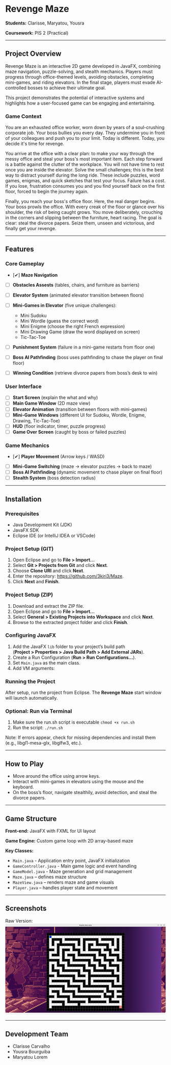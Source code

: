 # Revenge Maze

**Students:** Clarisse, Maryatou, Yousra

**Coursework:** PIS 2 (Practical)  

---

## Project Overview

Revenge Maze is an interactive 2D game developed in JavaFX, combining maze navigation, puzzle-solving, and stealth mechanics. Players must progress through office-themed levels, avoiding obstacles, completing mini-games, and riding elevators. In the final stage, players must evade AI-controlled bosses to achieve their ultimate goal.

This project demonstrates the potential of interactive systems and highlights how a user-focused game can be engaging and entertaining.

### Game Context

You are an exhausted office worker, worn down by years of a soul-crushing corporate job. Your boss bullies you every day. They undermine you in front of your colleagues and push you to your limit. Today is different. Today, you decide it's time for revenge.

You arrive at the office with a clear plan: to make your way through the messy office and steal your boss's most important item. Each step forward is a battle against the clutter of the workplace. You will not have time to rest once you are inside the elevator. Solve the small challenges; this is the best way to distract yourself during the long ride. These include puzzles, word games, enigmas, and quick sketches that test your focus. Failure has a cost. If you lose, frustration consumes you and you find yourself back on the first floor, forced to begin the journey again.

Finally, you reach your boss's office floor. Here, the real danger begins. Your boss prowls the office. With every creak of the floor or glance over his shoulder, the risk of being caught grows. You move deliberately, crouching in the corners and slipping between the furniture, heart racing. The goal is clear: steal the divorce papers.  Seize them, unseen and victorious, and finally get your revenge.  

---

## Features

### Core Gameplay
- [✔] **Maze Navigation**  
- [ ] **Obstacles Assests** (tables, chairs, and furniture as barriers)  
- [ ] **Elevator System** (animated elevator transition between floors)  
- [ ] **Mini-Games in Elevator** (five unique challenges):
  - Mini Sudoku  
  - Mini Wordle (guess the correct word)  
  - Mini Enigme (choose the right French expression)  
  - Mini Drawing Game (draw the word displayed on screen)  
  - Tic-Tac-Toe  
- [ ] **Punishment System** (failure in a mini-game restarts from floor one)  
- [ ] **Boss AI Pathfinding** (boss uses pathfinding to chase the player on final floor)  
- [ ] **Winning Condition** (retrieve divorce papers from boss’s desk to win)  


### User Interface
- [ ] **Start Screen** (explain the what and why)  
- [ ] **Main Game Window** (2D maze view)  
- [ ] **Elevator Animation** (transition between floors with mini-games)  
- [ ] **Mini-Game Windows** (different UI for Sudoku, Wordle, Enigme, Drawing, Tic-Tac-Toe)  
- [ ] **HUD** (floor indicator, timer, puzzle progress)  
- [ ] **Game Over Screen** (caught by boss or failed puzzles)  

### Game Mechanics
- [✔] **Player Movement** (Arrow keys / WASD)  
- [ ] **Mini-Game Switching** (maze → elevator puzzles → back to maze)  
- [ ] **Boss AI Pathfinding** (dynamic movement to chase player on final floor)  
- [ ] **Stealth System** (boss detection radius)  

---

## Installation

### Prerequisites
- Java Development Kit (JDK)  
- JavaFX SDK  
- Eclipse IDE (or IntelliJ IDEA or VSCode)  

### Project Setup (GIT)
1. Open Eclipse and go to **File > Import...**  
2. Select **Git > Projects from Git** and click **Next**.  
3. Choose **Clone URI** and click **Next**.  
4. Enter the repository: https://github.com/3kiri3/Maze.  
5. Click **Next** and **Finish**.  

### Project Setup (ZIP)
1. Download and extract the ZIP file.  
2. Open Eclipse and go to **File > Import...**  
3. Select **General > Existing Projects into Workspace** and click **Next**.  
4. Browse to the extracted project folder and click **Finish**.  

### Configuring JavaFX
1. Add the JavaFX `lib` folder to your project’s build path  
   (**Project > Properties > Java Build Path > Add External JARs**).  
2. Create a Run Configuration (**Run > Run Configurations...**).  
3. Set `Main.java` as the main class.  
4. Add VM arguments:  

### Running the Project

After setup, run the project from Eclipse. The **Revenge Maze** start window will launch automatically.

### Optional: Run via Terminal 
1. Make sure the run.sh script is executable `chmod +x run.sh`
2. Run the script: `./run.sh`

Note: If errors appear, check for missing dependencies and install them (e.g., libgl1-mesa-glx, libglfw3, etc.).

---


## How to Play

- Move around the office using arrow keys.
- Interact with mini-games in elevators using the mouse and the keyboard.
- On the boss’s floor, navigate stealthily, avoid detection, and steal the divorce papers.

---

## Game Structure

**Front-end:** JavaFX with FXML for UI layout

**Game Engine:**  Custom game loop with 2D array-based maze 

**Key Classes:**
  - `Main.java` - Application entry point, JavaFX initialization
  - `GameController.java` - Main game logic and event handling
  - `GameModel.java` - Maze generation and grid management
  - `Maze.java` – defines maze structure
  - `MazeView.java` – renders maze and game visuals
  - `Player.java` – handles player state and movement

---

## Screenshots

Raw Version: ![Raw Version](/img/Raw-Screenshot.png)

---

## Development Team

- Clarisse Carvalho  
- Yousra Bourguiba  
- Maryatou Lorem